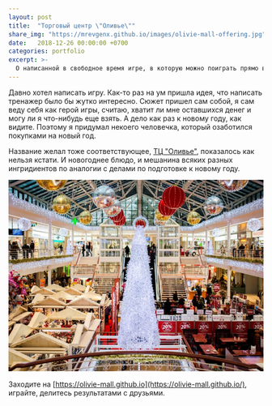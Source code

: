 ```yaml
---
layout: post
title:  "Торговый центр \"Оливье\""
share_img: "https://mrevgenx.github.io/images/olivie-mall-offering.jpg"
date:   2018-12-26 00:00:00 +0700
categories: portfolio
excerpt: >-
  О написанной в свободное время игре, в которую можно поиграть прямо в браузере.
---
```

Давно хотел написать игру. Как-то раз на ум пришла идея, что написать тренажер было бы жутко интересно.
Сюжет пришел сам собой, я сам веду себя как герой игры, считаю, хватит ли мне оставшихся денег и могу ли я что-нибудь еще взять. А дело как раз к новому году, как видите. Поэтому я придумал некоего человечка, который озаботился покупками на новый год.

Название желал тоже соответствующее, [ТЦ "Оливье"](https://olivie-mall.github.io/), показалось как нельзя кстати. И новогоднее блюдо, и мешанина всяких разных ингридиентов по аналогии с делами по подготовке к новому году.

![olivie mall offering](/images/olivie-mall-offering.jpg "Olivie mall offering")

Заходите на [https://olivie-mall.github.io](https://olivie-mall.github.io/), играйте, делитесь результатами с друзьями.
